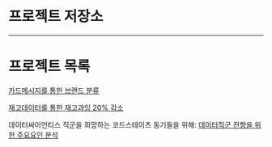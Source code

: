 # 프로젝트 저장소




---

# 프로젝트 목록

[카드메시지를 통한 브랜드 분류](https://xper100.tistory.com/59)

[재고데이터를 통한 재고과잉 20% 감소](https://xper100.tistory.com/3?category=922205)

데이터싸이언티스 직군을 희망하는 코드스테이츠 동기들을 위해: [데이터직군 전향을 위한 주요요인 분석](https://github.com/xper100/Projects/tree/main/HR_analytics)



